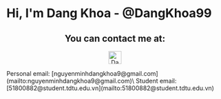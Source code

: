 # Hi, I'm Dang Khoa - @DangKhoa99

<h2 align="center">You can contact me at: </h2>

<p align="center">
  <a href="https://www.facebook.com/nmdk99">
    <img src="https://www.vectorlogo.zone/logos/facebook/facebook-official.svg" alt="Dang Khoa's Facebook Profile" height="30" width="30">
  </a>
  <p>
  Personal email: [nguyenminhdangkhoa9@gmail.com](mailto:nguyenminhdangkhoa9@gmail.com)\
  Student email: [51800882@student.tdtu.edu.vn](mailto:51800882@student.tdtu.edu.vn)
    </p>
</p>


